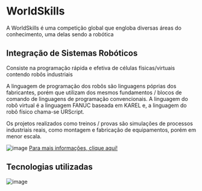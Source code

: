 # WorldSkills
A WorldSkills é uma competição global que engloba diversas áreas do conhecimento, uma delas sendo a robótica

## Integração de Sistemas Robóticos
Consiste na programação rápida e efetiva de células físicas/virtuais contendo robôs industriais

A linguagem de programação dos robôs são linguagens póprias dos fabricantes, porém que utilizam dos mesmos fundamentos / blocos de comando de linguagens de programação convencionais. A linguagem do robô virtual é a linguagem FANUC baseada em KAREL e, a linguagem do robô físico chama-se URScript.

Os projetos realizados como treinos / provas são simulações de processos industriais reais, como montagem e fabricação de equipamentos, porém em menor escala. 

![image](https://github.com/user-attachments/assets/13b14498-7c4d-4bd4-9862-8e4d3cdc2e0c)
[Para mais informações, clique aqui!](https://worldskills.org/skills/id/558/)

## Tecnologias utilizadas

![image](https://github.com/user-attachments/assets/255c6965-e8db-4510-bf1c-0114da6f5067)
